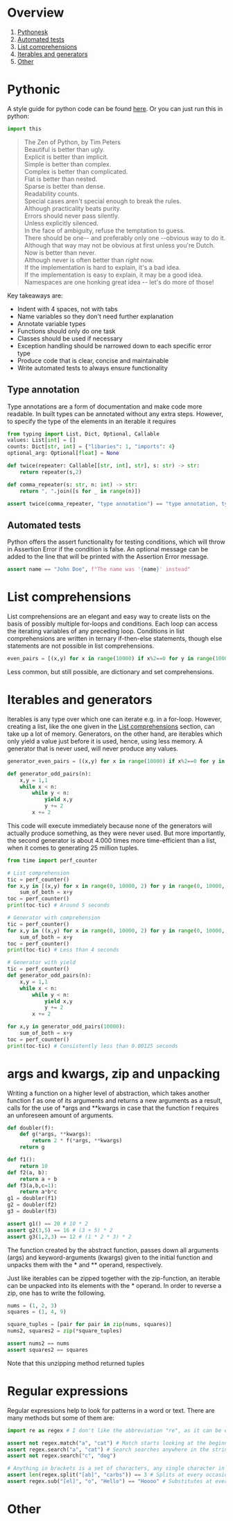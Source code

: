 # Overview
1. [Pythonesk](#pythonesk)
2. [Automated tests](#automated-tests)
3. [List comprehensions](#list-comprehensions)
4. [Iterables and generators](#iterables-and-generators)
10. [Other](#other)


# Pythonic
A style guide for python code can be found [here](https://peps.python.org/pep-0008/).
Or you can just run this in python:
```python
import this
```
> The Zen of Python, by Tim Peters  
Beautiful is better than ugly.  
Explicit is better than implicit.  
Simple is better than complex.  
Complex is better than complicated.  
Flat is better than nested.  
Sparse is better than dense.  
Readability counts.  
Special cases aren't special enough to break the rules.  
Although practicality beats purity.  
Errors should never pass silently.  
Unless explicitly silenced.  
In the face of ambiguity, refuse the temptation to guess.  
There should be one-- and preferably only one --obvious way to do it.  
Although that way may not be obvious at first unless you're Dutch.  
Now is better than never.  
Although never is often better than *right* now.  
If the implementation is hard to explain, it's a bad idea.  
If the implementation is easy to explain, it may be a good idea.  
Namespaces are one honking great idea -- let's do more of those!

Key takeaways are:
- Indent with 4 spaces, not with tabs
- Name variables so they don't need further explanation
- Annotate variable types
- Functions should only do one task
- Classes should be used if necessary
- Exception handling should be narrowed down to each specific error type
- Produce code that is clear, concise and maintainable
- Write automated tests to always ensure functionality

## Type annotation
Type annotations are a form of documentation and make code more readable.
In built types can be annotated without any extra steps.
However, to specify the type of the elements in an iterable it requires
```python
from typing import List, Dict, Optional, Callable
values: List[int] = []
counts: Dict[str, int] = {"libaries": 1, "imports": 4}
optional_arg: Optional[float] = None

def twice(repeater: Callable[[str, int], str], s: str) -> str:
    return repeater(s,2)

def comma_repeater(s: str, n: int) -> str:
    return ", ".join([s for _ in range(n)])

assert twice(comma_repeater, "type annotation") == "type annotation, type annotation"
```


## Automated tests
Python offers the assert functionality for testing conditions, which will throw in Assertion Error if the condition is false.
An optional message can be added to the line that will be printed with the Assertion Error message.
```python
assert name == "John Doe", f"The name was '{name}' instead"
```

# List comprehensions
List comprehensions are an elegant and easy way to create lists on the basis of possibly multiple for-loops and conditions.
Each loop can access the iterating variables of any preceding loop. Conditions in list comprehensions are written in ternary if-then-else statements, though else statements are not possible in list comprehensions. 
```python
even_pairs = [(x,y) for x in range(10000) if x%2==0 for y in range(10000) if y%2==0]
```
Less common, but still possible, are dictionary and set comprehensions.

# Iterables and generators
Iterables is any type over which one can iterate e.g. in a for-loop.
However, creating a list, like the one given in the [List comprehensions](#list-comprehensions) section, can take up a lot of memory.
Generators, on the other hand, are iterables which only yield a value just before it is used, hence, using less memory. A generator that is never used, will never produce any values.
```python
generator_even_pairs = ((x,y) for x in range(10000) if x%2==0 for y in range(10000) if y%2==0)

def generator_odd_pairs(n):
    x,y = 1,1
    while x < n:
        while y < n:
            yield x,y
            y += 2
        x += 2
```
This code will execute immediately because none of the generators will actually produce something, as they were never used.
But more importantly, the second generator is about 4.000 times more time-efficient than a list, when it comes to generating 25 million tuples.

```python
from time import perf_counter

# List comprehension
tic = perf_counter()
for x,y in [(x,y) for x in range(0, 10000, 2) for y in range(0, 10000, 2)]:
    sum_of_both = x+y
toc = perf_counter()
print(toc-tic) # Around 5 seconds

# Generator with comprehension
tic = perf_counter()
for x,y in ((x,y) for x in range(0, 10000, 2) for y in range(0, 10000, 2)):
    sum_of_both = x+y
toc = perf_counter()
print(toc-tic) # Less than 4 seconds

# Generator with yield
tic = perf_counter()
def generator_odd_pairs(n):
    x,y = 1,1
    while x < n:
        while y < n:
            yield x,y
            y += 2
        x += 2

for x,y in generator_odd_pairs(10000):
    sum_of_both = x+y
toc = perf_counter()
print(toc-tic) # Consistently less than 0.00125 seconds
```

# args and kwargs, zip and unpacking
Writing a function on a higher level of abstraction, which takes another function f as one of its arguments and returns a new arguments as a result, calls for the use of *args and **kwargs in case that the function f requires an unforeseen amount of arguments.
```python
def doubler(f):
    def g(*args, **kwargs):
        return 2 * f(*args, **kwargs)
    return g

def f1():
    return 10
def f2(a, b):
    return a + b
def f3(a,b,c=1):
    return a*b*c
g1 = doubler(f1)
g2 = doubler(f2)
g3 = doubler(f3)

assert g1() == 20 # 10 * 2
assert g2(3,5) == 16 # (3 + 5) * 2
assert g3(1,2,3) == 12 # (1 * 2 * 3) * 2
```
The function created by the abstract function, passes down all arguments (args) and keyword-arguments (kwargs) given to the initial function and unpacks them with the * and ** operand, respectively.

Just like iterables can be zipped together with the zip-function, an iterable can be unpacked into its elements with the * operand. In order to reverse a zip, one has to write the following.

```python
nums = (1, 2, 3)
squares = (1, 4, 9)

square_tuples = [pair for pair in zip(nums, squares)]
nums2, squares2 = zip(*square_tuples)

assert nums2 == nums
assert squares2 == squares
```
Note that this unzipping method returned tuples

# Regular expressions
Regular expressions help to look for patterns in a word or text. There are many methods but some of them are:
```python
import re as regex # I don't like the abbreviation "re", as it can be easily overlooked or overwritten

assert not regex.match("a", "cat") # Match starts looking at the beginning
assert regex.search("a", "cat") # Search searches anywhere in the string
assert not regex.search("c", "dog")

# Anything in brackets is a set of characters, any single character in a set becomes a search criteria
assert len(regex.split("[ab]", "carbs")) == 3 # Splits at every occasion
assert regex.sub("[el]", "o", "Hello") == "Hoooo" # Substitutes at every occasion
```



# Other